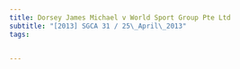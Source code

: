 ```yaml
---
title: Dorsey James Michael v World Sport Group Pte Ltd 
subtitle: "[2013] SGCA 31 / 25\_April\_2013"
tags:


---
```


